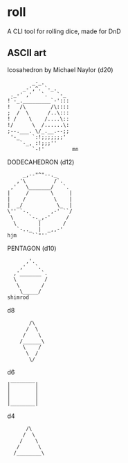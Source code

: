 # roll

A CLI tool for rolling dice, made for DnD

## ASCII art
Icosahedron by Michael Naylor (d20)
```
        _-_.
     _-',^. `-_.
 ._-' ,'   `.   `-_ 
!`-_._________`-':::
!   /\        /\::::
;  /  \      /..\:::
! /    \    /....\::
!/      \  /......\:
;--.___. \/_.__.--;; 
 '-_    `:!;;;;;;;'
    `-_, :!;;;''
        `-!'         mn
```
DODECAHEDRON (d12)
```
     _,--"^"--._     
   ,'\         /`.   
 ,'   \_______/   `. 
|     /       \     |
|    /         \    |
|  _/           \_  |
\'' `-.       ,-' ``/
 \     `-._,-'     / 
  \       |       /  
   `-.._  |  _,,-'   
hjm     ``"''
```
PENTAGON (d10)
```
      ,'.
    ,'   `.
  ,'_______`.
  \         /
   \       /
    \_____/
shimrod
```
d8
```
       /\        
      /  \       
     /    \      
    /______\     
     \    /     
      \  /     
       \/       
```
d6
```
│‾‾‾‾‾‾‾‾│
│        │
│        │
│________│
```
d4
```
      /\      
     /  \     
    /    \    
   /      \   
  /________\
```
